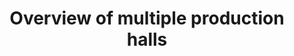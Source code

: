 ---
layout: article
title: Overview of multiple production halls 
description: 
  - This template offers an overview of the most important key figures of several production halls. This includes information such as the status of the individual lines and meta information on the current orders.
lang: en
weight: 1000
isDraft: true
ref: Overview-Multiple-Halls
category:
  - Production
  - Shopfloor
image: Overview-Multiple-Halls.png
image_thumbnail: Overview-Multiple-Halls_thumbnail.png
download: Overview-Multiple-Halls.pbmx
overview_description:
overview_benefits:
overview_data_sources:
---